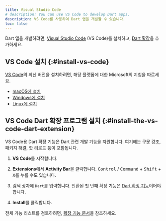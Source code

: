 ```yaml
---
title: Visual Studio Code
# description: You can use VS Code to develop Dart apps.
description: VS Code를 사용하여 Dart 앱을 개발할 수 있습니다.
toc: false
---
```


Dart 앱을 개발하려면, [Visual Studio Code][vs-code] (VS Code)를 설치하고, 
[Dart 확장][Dart extension]을 추가하세요.

## VS Code 설치 {:#install-vs-code}

[VS Code][]의 최신 버전을 설치하려면, 해당 플랫폼에 대한 Microsoft의 지침을 따르세요.

- [macOS에 설치][Install on macOS]
- [Windows에 설치][Install on Windows]
- [Linux에 설치][Install on Linux]

[VS Code]: https://code.visualstudio.com/
[Install on macOS]: https://code.visualstudio.com/docs/setup/mac
[Install on Windows]: https://code.visualstudio.com/docs/setup/windows
[Install on Linux]: https://code.visualstudio.com/docs/setup/linux

## VS Code Dart 확장 프로그램 설치 {:#install-the-vs-code-dart-extension}

VS Code용 Dart 확장 기능은 Dart 관련 개발 기능을 지원합니다. 
여기에는 구문 강조, 패키지 해결, 핫 리로드 등이 포함됩니다.

1. **VS Code**를 시작합니다.

1. **Extensions**에서 **Activity Bar**을 클릭합니다. 
   <kbd>Control</kbd> / <kbd>Command</kbd> + <kbd>Shift</kbd> + <kbd>X</kbd>를 누를 수도 있습니다.

2. 검색 상자에 `Dart`를 입력합니다. 
   반환된 첫 번째 확장 기능은 [Dart 확장 기능][Dart extension]이어야 합니다.

3. **Install**를 클릭합니다.

전체 기능 리스트를 검토하려면, [확장 기능 문서][Dart extension]을 참조하세요.

[Dart extension]: https://marketplace.visualstudio.com/items?itemName=Dart-Code.dart-code
[documentation]: https://dartcode.org/docs/
[vs-code]: https://code.visualstudio.com/
